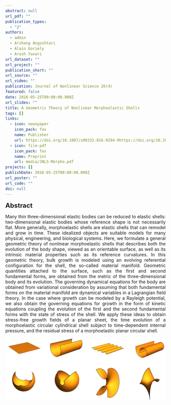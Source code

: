 ```yaml
---
abstract: null
url_pdf: ""
publication_types:
  - "2"
authors:
  - admin
  - Arzhang Angoshtari
  - Alain Goriely
  - Arash Yavari
url_dataset: ""
url_project: ""
publication_short: ""
url_source: ""
url_video: ""
publication: Journal of Nonlinear Science 26(4)
featured: false
date: 2016-05-25T00:00:00.000Z
url_slides: ""
title: A Geometric Theory of Nonlinear Morphoelastic Shells
tags: []
links:
  - icon: newspaper
    icon_pack: fas
    name: Publisher
    url: https://doi.org/10.1007/s00332-016-9294-9https://doi.org/10.1016/j.ijnonlinmec.2016.04.007
  - icon: file-pdf
    icon_pack: fas
    name: Preprint
    url: media/JNLS-Morpho.pdf
projects: []
publishDate: 2016-05-25T00:00:00.000Z
url_poster: ""
url_code: ""
doi: null
---
```

<big><big><b>Abstract</b></big></big>
<div style="text-align: justify">Many thin three-dimensional elastic
  bodies can be reduced to elastic shells: two-dimensional elastic bodies whose
  reference shape is not necessarily flat. More generally, morphoelastic shells
  are elastic shells that can remodel and grow in time. These idealized objects
  are suitable models for many physical, engineering, and biological systems.
  Here, we formulate a general geometric theory of nonlinear morphoelastic
  shells that describes both the evolution of the body shape, viewed as an
  orientable surface, as well as its intrinsic material properties such as its
  reference curvatures. In this geometric theory, bulk growth is modeled using
  an evolving referential configuration for the shell, the so-called material
  manifold. Geometric quantities attached to the surface, such as the first and
  second fundamental forms, are obtained from the metric of the
  three-dimensional body and its evolution. The governing dynamical equations
  for the body are obtained from variational consideration by assuming that both
  fundamental forms on the material manifold are dynamical variables in a
  Lagrangian field theory. In the case where growth can be modeled by a Rayleigh
  potential, we also obtain the governing equations for growth in the form of
  kinetic equations coupling the evolution of the first and the second
  fundamental forms with the state of stress of the shell. We apply these ideas
  to obtain stress-free growth fields of a planar sheet, the time evolution of a
  morphoelastic circular cylindrical shell subject to time-dependent internal
  pressure, and the residual stress of a morphoelastic planar circular
  shell.</div>

![Alt Text](fig.png)